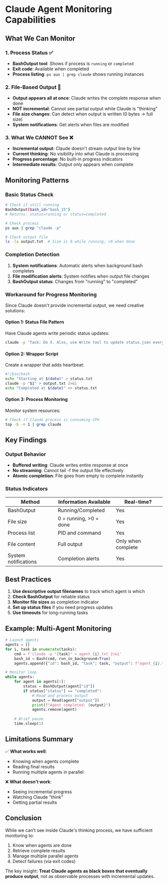 # Claude Agent Monitoring Capabilities

## What We Can Monitor

### 1. Process Status ✅
- **BashOutput tool**: Shows if process is `running` or `completed`
- **Exit code**: Available when completed
- **Process listing**: `ps aux | grep claude` shows running instances

### 2. File-Based Output 📄
- **Output appears all at once**: Claude writes the complete response when done
- **NOT incremental**: Cannot see partial output while Claude is "thinking"
- **File size changes**: Can detect when output is written (0 bytes → full size)
- **System notifications**: Get alerts when files are modified

### 3. What We CANNOT See ❌
- **Incremental output**: Claude doesn't stream output line by line
- **Current thinking**: No visibility into what Claude is processing
- **Progress percentage**: No built-in progress indicators
- **Intermediate results**: Output only appears when complete

## Monitoring Patterns

### Basic Status Check
```bash
# Check if still running
BashOutput(bash_id="bash_15")
# Returns: status=running or status=completed

# Check process
ps aux | grep "claude -p"

# Check output file
ls -la output.txt  # Size is 0 while running, >0 when done
```

### Completion Detection
1. **System notifications**: Automatic alerts when background bash completes
2. **File modification alerts**: System notifies when output file changes
3. **BashOutput status**: Changes from "running" to "completed"

### Workaround for Progress Monitoring

Since Claude doesn't provide incremental output, we need creative solutions:

#### Option 1: Status File Pattern
Have Claude agents write periodic status updates:
```bash
claude -p "Task: Do X. Also, use Write tool to update status.json every few steps"
```

#### Option 2: Wrapper Script
Create a wrapper that adds heartbeat:
```bash
#!/bin/bash
echo "Starting at $(date)" > status.txt
claude -p "$1" > output.txt 2>&1
echo "Completed at $(date)" >> status.txt
```

#### Option 3: Process Monitoring
Monitor system resources:
```bash
# Check if Claude process is consuming CPU
top -b -n 1 | grep claude
```

## Key Findings

### Output Behavior
- **Buffered writing**: Claude writes entire response at once
- **No streaming**: Cannot tail -f the output file effectively
- **Atomic completion**: File goes from empty to complete instantly

### Status Indicators
| Method | Information Available | Real-time? |
|--------|---------------------|------------|
| BashOutput | Running/Completed | Yes |
| File size | 0 = running, >0 = done | Yes |
| Process list | PID and command | Yes |
| File content | Full output | Only when complete |
| System notifications | Completion alerts | Yes |

## Best Practices

1. **Use descriptive output filenames** to track which agent is which
2. **Check BashOutput** for reliable status
3. **Monitor file sizes** as completion indicator
4. **Set up status files** if you need progress updates
5. **Use timeouts** for long-running tasks

## Example: Multi-Agent Monitoring

```python
# Launch agents
agents = []
for i, task in enumerate(tasks):
    cmd = f'claude -p "{task}" > agent_{i}.txt 2>&1'
    bash_id = Bash(cmd, run_in_background=True)
    agents.append({"id": bash_id, "task": task, "output": f"agent_{i}.txt"})

# Monitor loop
while agents:
    for agent in agents[:]:
        status = BashOutput(agent["id"])
        if status["status"] == "completed":
            # Read and process output
            output = Read(agent["output"])
            print(f"Agent completed: {output}")
            agents.remove(agent)
    
    # Brief pause
    time.sleep(1)
```

## Limitations Summary

✅ **What works well**:
- Knowing when agents complete
- Reading final results
- Running multiple agents in parallel

❌ **What doesn't work**:
- Seeing incremental progress
- Watching Claude "think"
- Getting partial results

## Conclusion

While we can't see inside Claude's thinking process, we have sufficient monitoring to:
1. Know when agents are done
2. Retrieve complete results
3. Manage multiple parallel agents
4. Detect failures (via exit codes)

The key insight: **Treat Claude agents as black boxes that eventually produce output**, not as observable processes with incremental updates.